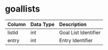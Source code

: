 # goallists

| Column | Data Type | Description |
| :--- | :--- | :--- |
| listid | int | Goal List Identifier |
| entry | int | Entry Identifier |

